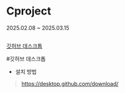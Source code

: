 # Cproject
 2025.02.08 ~ 2025.03.15

##
 [깃허브 데스크톱](#깃허브-데스크톱)

 #깃허브 데스크톱
 
 + 설치 방법
>https://desktop.github.com/download/
